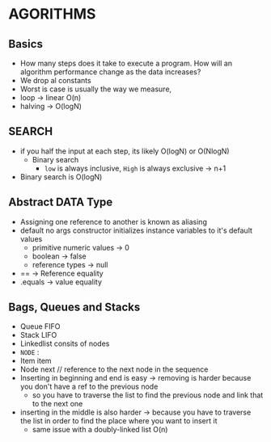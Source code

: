 # AGORITHMS

## Basics
- How many steps does it take to execute a program. How will an algorithm performance change as the data increases?
- We drop al constants
- Worst is case is usually the way we measure,
- loop -> linear O(n)
- halving -> O(logN)

## SEARCH
- if you half the input at each step, its likely O(logN) or O(NlogN)
  - Binary search
    - `low` is always inclusive, `High` is always exclusive -> n+1
- Binary search is O(logN)


## Abstract DATA Type
- Assigning one reference to another is known as aliasing
- default no args constructor initializes instance variables to it's default values
  - primitive numeric values -> 0
  - boolean -> false
  - reference types -> null
- == -> Reference equality
- .equals -> value equality

## Bags, Queues and Stacks
- Queue FIFO
- Stack LIFO
- Linkedlist consits of nodes
-  `NODE` :
  - Item item
  - Node<item> next // reference to the next node in the sequence
  - Inserting in beginning and end is easy -> removing is harder because you don't have a ref to the previous node
    - so you have to traverse the list to find the previous node and link that to the next one
  - inserting in the middle is also harder -> because you have to traverse the list in order to find the place where you want to insert it
    - same issue with a doubly-linked list O(n)